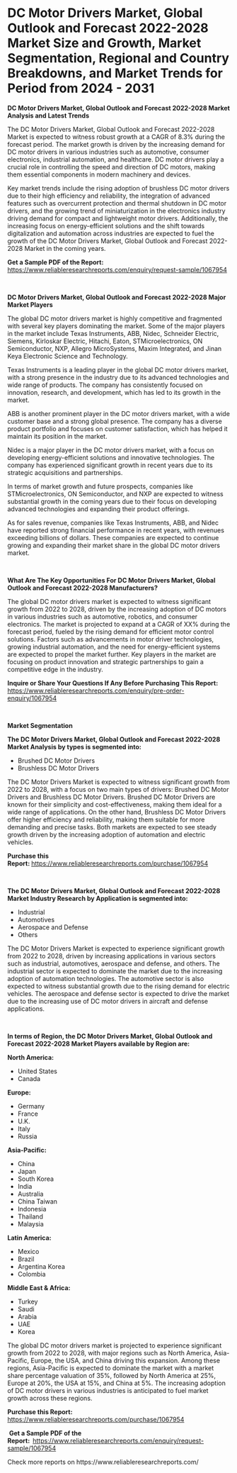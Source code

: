 <p><h1>DC Motor Drivers Market, Global Outlook and Forecast 2022-2028 Market Size and Growth, Market Segmentation, Regional and Country Breakdowns, and Market Trends for Period from 2024 -  2031</h1></p><p><strong>DC Motor Drivers Market, Global Outlook and Forecast 2022-2028 Market Analysis and Latest Trends</strong></p>
<p><p>The DC Motor Drivers Market, Global Outlook and Forecast 2022-2028 Market is expected to witness robust growth at a CAGR of 8.3% during the forecast period. The market growth is driven by the increasing demand for DC motor drivers in various industries such as automotive, consumer electronics, industrial automation, and healthcare. DC motor drivers play a crucial role in controlling the speed and direction of DC motors, making them essential components in modern machinery and devices.</p><p>Key market trends include the rising adoption of brushless DC motor drivers due to their high efficiency and reliability, the integration of advanced features such as overcurrent protection and thermal shutdown in DC motor drivers, and the growing trend of miniaturization in the electronics industry driving demand for compact and lightweight motor drivers. Additionally, the increasing focus on energy-efficient solutions and the shift towards digitalization and automation across industries are expected to fuel the growth of the DC Motor Drivers Market, Global Outlook and Forecast 2022-2028 Market in the coming years.</p></p>
<p><strong>Get a Sample PDF of the Report:&nbsp;</strong> <a href="https://www.reliableresearchreports.com/enquiry/request-sample/1067954">https://www.reliableresearchreports.com/enquiry/request-sample/1067954</a></p>
<p>&nbsp;</p>
<p><strong>DC Motor Drivers Market, Global Outlook and Forecast 2022-2028 Major Market Players</strong></p>
<p><p>The global DC motor drivers market is highly competitive and fragmented with several key players dominating the market. Some of the major players in the market include Texas Instruments, ABB, Nidec, Schneider Electric, Siemens, Kirloskar Electric, Hitachi, Eaton, STMicroelectronics, ON Semiconductor, NXP, Allegro MicroSystems, Maxim Integrated, and Jinan Keya Electronic Science and Technology.</p><p>Texas Instruments is a leading player in the global DC motor drivers market, with a strong presence in the industry due to its advanced technologies and wide range of products. The company has consistently focused on innovation, research, and development, which has led to its growth in the market.</p><p>ABB is another prominent player in the DC motor drivers market, with a wide customer base and a strong global presence. The company has a diverse product portfolio and focuses on customer satisfaction, which has helped it maintain its position in the market.</p><p>Nidec is a major player in the DC motor drivers market, with a focus on developing energy-efficient solutions and innovative technologies. The company has experienced significant growth in recent years due to its strategic acquisitions and partnerships.</p><p>In terms of market growth and future prospects, companies like STMicroelectronics, ON Semiconductor, and NXP are expected to witness substantial growth in the coming years due to their focus on developing advanced technologies and expanding their product offerings.</p><p>As for sales revenue, companies like Texas Instruments, ABB, and Nidec have reported strong financial performance in recent years, with revenues exceeding billions of dollars. These companies are expected to continue growing and expanding their market share in the global DC motor drivers market.</p></p>
<p>&nbsp;</p>
<p><strong>What Are The Key Opportunities For DC Motor Drivers Market, Global Outlook and Forecast 2022-2028 Manufacturers?</strong></p>
<p><p>The global DC motor drivers market is expected to witness significant growth from 2022 to 2028, driven by the increasing adoption of DC motors in various industries such as automotive, robotics, and consumer electronics. The market is projected to expand at a CAGR of XX% during the forecast period, fueled by the rising demand for efficient motor control solutions. Factors such as advancements in motor driver technologies, growing industrial automation, and the need for energy-efficient systems are expected to propel the market further. Key players in the market are focusing on product innovation and strategic partnerships to gain a competitive edge in the industry.</p></p>
<p><strong>Inquire or Share Your Questions If Any Before Purchasing This Report:</strong> <a href="https://www.reliableresearchreports.com/enquiry/pre-order-enquiry/1067954">https://www.reliableresearchreports.com/enquiry/pre-order-enquiry/1067954</a></p>
<p>&nbsp;</p>
<p><strong>Market Segmentation</strong></p>
<p><strong>The DC Motor Drivers Market, Global Outlook and Forecast 2022-2028 Market Analysis by types is segmented into:</strong></p>
<p><ul><li>Brushed DC Motor Drivers</li><li>Brushless DC Motor Drivers</li></ul></p>
<p><p>The DC Motor Drivers Market is expected to witness significant growth from 2022 to 2028, with a focus on two main types of drivers: Brushed DC Motor Drivers and Brushless DC Motor Drivers. Brushed DC Motor Drivers are known for their simplicity and cost-effectiveness, making them ideal for a wide range of applications. On the other hand, Brushless DC Motor Drivers offer higher efficiency and reliability, making them suitable for more demanding and precise tasks. Both markets are expected to see steady growth driven by the increasing adoption of automation and electric vehicles.</p></p>
<p><strong>Purchase this Report:&nbsp;</strong><a href="https://www.reliableresearchreports.com/purchase/1067954">https://www.reliableresearchreports.com/purchase/1067954</a></p>
<p>&nbsp;</p>
<p><strong>The DC Motor Drivers Market, Global Outlook and Forecast 2022-2028 Market Industry Research by Application is segmented into:</strong></p>
<p><ul><li>Industrial</li><li>Automotives</li><li>Aerospace and Defense</li><li>Others</li></ul></p>
<p><p>The DC Motor Drivers Market is expected to experience significant growth from 2022 to 2028, driven by increasing applications in various sectors such as industrial, automotives, aerospace and defense, and others. The industrial sector is expected to dominate the market due to the increasing adoption of automation technologies. The automotive sector is also expected to witness substantial growth due to the rising demand for electric vehicles. The aerospace and defense sector is expected to drive the market due to the increasing use of DC motor drivers in aircraft and defense applications.</p></p>
<p>&nbsp;</p>
<p><strong>In terms of Region, the DC Motor Drivers Market, Global Outlook and Forecast 2022-2028 Market Players available by Region are:</strong></p>
<p>
    <p> <strong> North America: </strong>
        <ul>
            <li>United States</li>
            <li>Canada</li>
        </ul>
        </p> 
    <p> <strong> Europe: </strong>
        <ul>
            <li>Germany</li>
            <li>France</li>
            <li>U.K.</li>
            <li>Italy</li>
            <li>Russia</li>
        </ul>
        </p> 
    <p> <strong> Asia-Pacific: </strong>
        <ul>
            <li>China</li>
            <li>Japan</li>
            <li>South Korea</li>
            <li>India</li>
            <li>Australia</li>
            <li>China Taiwan</li>
            <li>Indonesia</li>
            <li>Thailand</li>
            <li>Malaysia</li>
        </ul>
        </p> 
    <p> <strong> Latin America: </strong>
        <ul>
            <li>Mexico</li>
            <li>Brazil</li>
            <li>Argentina Korea</li>
            <li>Colombia</li>
        </ul>
        </p> 
    <p> <strong> Middle East & Africa: </strong>
        <ul>
            <li>Turkey</li>
            <li>Saudi</li>
            <li>Arabia</li>
            <li>UAE</li>
            <li>Korea</li>
        </ul>
    </p>
    </p>
<p><p>The global DC motor drivers market is projected to experience significant growth from 2022 to 2028, with major regions such as North America, Asia-Pacific, Europe, the USA, and China driving this expansion. Among these regions, Asia-Pacific is expected to dominate the market with a market share percentage valuation of 35%, followed by North America at 25%, Europe at 20%, the USA at 15%, and China at 5%. The increasing adoption of DC motor drivers in various industries is anticipated to fuel market growth across these regions.</p></p>
<p><strong>Purchase this Report: </strong><a href="https://www.reliableresearchreports.com/purchase/1067954">https://www.reliableresearchreports.com/purchase/1067954</a></p>
<p>&nbsp;<strong>Get a Sample PDF of the Report:&nbsp;&nbsp;</strong><a href="https://www.reliableresearchreports.com/enquiry/request-sample/1067954">https://www.reliableresearchreports.com/enquiry/request-sample/1067954</a></p>
<p><strong></strong></p>
<p>Check more reports on https://www.reliableresearchreports.com/</p>